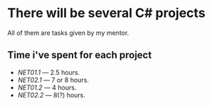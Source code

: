 # There will be several C# projects
All of them are tasks given by my mentor.
## Time i've spent for each project 
- _NET01.1_ — 2.5 hours.
- _NET02.1_ — 7 or 8 hours.
- _NET01.2_ — 4 hours.
- _NET02.2_ — 8(?) hours.
